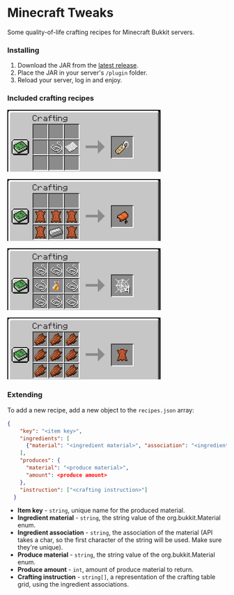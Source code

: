 # Minecraft Tweaks

Some quality-of-life crafting recipes for Minecraft Bukkit servers.

### Installing
1. Download the JAR from the [latest release](https://github.com/cpuSonicatt/minecraft-tweaks/releases).
2. Place the JAR in your server's `/plugin` folder.
3. Reload your server, log in and enjoy.

### Included crafting recipes

![nametag recipe](./resources/nametag.png)  

![saddle recipe](./resources/saddle.png)  

![cobweb recipe](./resources/cobweb.png)  

![leather recipe](./resources/leather.png)  

### Extending
To add a new recipe, add a new object to the `recipes.json` array:
```json
{
    "key": "<item key>",
    "ingredients": [
      {"material": "<ingredient material>", "association": "<ingredient association>"}
    ],
    "produces": {
      "material": "<produce material>",
      "amount": <produce amount>
    },
    "instruction": ["<crafting instruction>"]
  }
```
- **Item key** - `string`, unique name for the produced material.
- **Ingredient material** - `string`, the string value of the org.bukkit.Material enum.
- **Ingredient association** - `string`, the association of the material (API takes a char, so the first character of the string will be used. Make sure they're unique).
- **Produce material** - `string`, the string value of the org.bukkit.Material enum.
- **Produce amount** - `int`, amount of produce material to return.
- **Crafting instruction** - `string[]`, a representation of the crafting table grid, using the ingredient associations.
